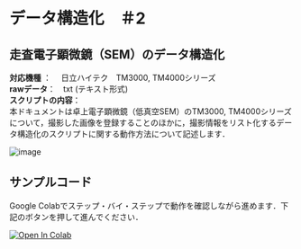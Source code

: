 

# データ構造化　＃2　

## 走査電子顕微鏡（SEM）のデータ構造化

**対応機種** ：　 日立ハイテク　TM3000, TM4000シリーズ  
**rawデータ**：　txt (テキスト形式)    
**スクリプトの内容**：    
本ドキュメントは卓上電子顕微鏡（低真空SEM）のTM3000, TM4000シリーズについて，撮影した画像を登録することのほかに，撮影情報をリスト化するデータ構造化のスクリプトに関する動作方法について記述します．

![image](https://user-images.githubusercontent.com/38028745/133568158-b10fe1c0-8024-434e-8bd6-23d71cfb6ffb.png)


## サンプルコード
Google Colabでステップ・バイ・ステップで動作を確認しながら進めます．下記のボタンを押して進んでください．

<a href="https://colab.research.google.com/github/ARIM-Japan/Training_Program_SEM/blob/main/Hitachi_TM3000_4000_Training.ipynb">
  <img src="https://colab.research.google.com/assets/colab-badge.svg" alt="Open In Colab"/>
</a>



